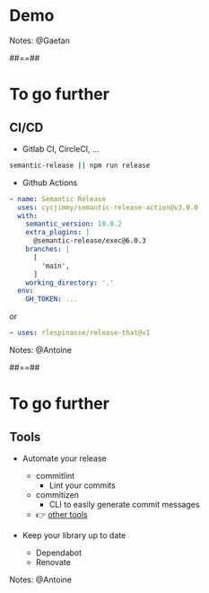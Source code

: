 <!-- .slide: class="transition bg-pink" -->
# Demo

Notes: @Gaetan


##==##
# To go further
## CI/CD

* Gitlab CI, CircleCI, ...

```bash
semantic-release || npm run release
```

* Github Actions

```yaml
- name: Semantic Release
  uses: cycjimmy/semantic-release-action@v3.0.0
  with:
    semantic_version: 19.0.2
    extra_plugins: |
      @semantic-release/exec@6.0.3
    branches: |    
      [
        'main', 
      ]
    working_directory: '.'
  env:
    GH_TOKEN: ...
```

or 

```yaml
- uses: rlespinasse/release-that@v1
```

Notes: @Antoine

##==##
# To go further
## Tools

* Automate your release
  * commitlint
    * Lint your commits
  * commitizen
    * CLI to easily generate commit messages
  * 👉 [other tools](https://www.conventionalcommits.org/en/about/#tooling-for-conventional-commits)

* Keep your library up to date
  * Dependabot
  * Renovate

Notes: @Antoine

